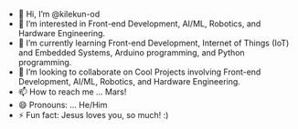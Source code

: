 - 👋 Hi, I’m @kilekun-od
- 👀 I’m interested in Front-end Development, AI/ML, Robotics, and Hardware Engineering.
- 🌱 I’m currently learning Front-end Development,  Internet of Things (IoT) and Embedded Systems, Arduino programming, and Python programming.
- 💞️ I’m looking to collaborate on Cool Projects involving Front-end Development, AI/ML, Robotics, and Hardware Engineering.
- 📫 How to reach me ... Mars!    
- 😄 Pronouns: ... He/Him
- ⚡ Fun fact: Jesus loves you, so much! :)
